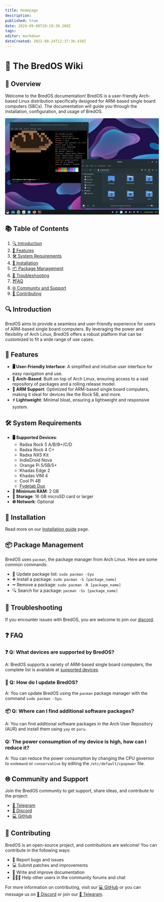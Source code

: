 ```yaml
---
title: Homepage
description: 
published: true
date: 2024-09-08T10:19:38.208Z
tags: 
editor: markdown
dateCreated: 2022-08-24T12:37:36.410Z
---
```


# 🍞 The BredOS Wiki

## 🌟 Overview
Welcome to the BredOS documentation! BredOS is a user-friendly Arch-based Linux distribution specifically designed for ARM-based single board computers (SBCs).
The documentation will guide you through the installation, configuration, and usage of BredOS.

![](https://github.com/LinuxDroidMaster/Fydetab-Duo-DroidMaster-wiki/raw/main/Images/Linux/BredOS/preview.jpg)

## 📚 Table of Contents
1. [🔍 Introduction](#introduction)
2. [🚀 Features](#features)
3. [🛠️ System Requirements](#system-requirements)
4. [💽 Installation](/installation)
6. [📦 Package Management](#package-management)
7. [🐞 Troubleshooting](#troubleshooting)
8. [❓FAQ](#faq)
9. [🌐 Community and Support](#community-and-support)
10. [🤝 Contributing](#contributing)

## 🔍 Introduction
BredOS aims to provide a seamless and user-friendly experience for users of ARM-based single board computers. By leveraging the power and flexibility of Arch Linux, BredOS offers a robust platform that can be customized to fit a wide range of use cases.

## 🚀 Features
- **🖥️ User-Friendly Interface**: A simplified and intuitive user interface for easy navigation and use.
- **🎯 Arch-Based**: Built on top of Arch Linux, ensuring access to a vast repository of packages and a rolling release model.
- **🔧 ARM Support**: Optimized for ARM-based single board computers, making it ideal for devices like the Rock 5B, and more.
- **⚡ Lightweight**: Minimal bloat, ensuring a lightweight and responsive system.

## 🛠️ System Requirements
- **🖥️ Supported Devices**: 
	- Radxa Rock 5 A/B/B+/C/D
  - Radxa Rock 4 C+
  - Radxa NX5 Kit
  - IndieDroid Nova
  - Orange Pi 5/5B/5+
  - Khadas Edge 2
  - Khadas VIM 4
  - Cool Pi 4B
  - [Fydetab Duo](https://github.com/LinuxDroidMaster/Fydetab-Duo-DroidMaster-wiki/blob/main/Documentation/Linux_distros/bredos.md)
- **🧠 Minimum RAM**: 2 GB
- **💾 Storage**: 16 GB microSD card or larger
- **🌐 Network**: Optional

## 💽 Installation
Read more on our [Installation guide](/installation) page.


## 📦 Package Management
BredOS uses `pacman`, the package manager from Arch Linux. Here are some common commands:
- 🔄 Update package list: `sudo pacman -Syu`
- ➕ Install a package: `sudo pacman -S [package_name]`
- ➖ Remove a package: `sudo pacman -R [package_name]`
- 🔍 Search for a package: `pacman -Ss [package_name]`

## 🐞 Troubleshooting
If you encounter issues with BredOS, you are welcome to join our [discord](https://discord.gg/jwhxuyKXaa).

## ❓ FAQ
### ❓ Q: What devices are supported by BredOS?
A: BredOS supports a variety of ARM-based single board computers, the complete list is available at [supported devices](#system-requirements).

### 🔄 Q: How do I update BredOS?
A: You can update BredOS using the `pacman` package manager with the command `sudo pacman -Syu`.

### 📦 Q: Where can I find additional software packages?
A: You can find additional software packages in the Arch User Repository (AUR) and install them using `yay` or `paru`.

### Q: The power consumption of my device is high, how can I reduce it?
A: You can reduce the power consumption by changing the CPU governor to `ondemand` or `conservative` by editing the `/etc/default/cpupower` file.

## 🌐 Community and Support
Join the BredOS community to get support, share ideas, and contribute to the project:
- [📱 Telegram](https://t.me/bredoslinux)
- [💬 Discord](https://discord.gg/jwhxuyKXaa)
- [💻 GitHub](http://github.com/BredOS)

## 🤝 Contributing
BredOS is an open-source project, and contributions are welcome! You can contribute in the following ways:
- 🐛 Report bugs and issues
- 💻 Submit patches and improvements
- 📄 Write and improve documentation
- 🧑‍🤝‍🧑 Help other users in the community forums and chat

For more information on contributing, visit our [💻 GitHub](http://github.com/BredOS) or you can message us on [💬 Discord](https://discord.gg/jwhxuyKXaa) or join our [📱 Telegram](https://t.me/bredoslinux). 
